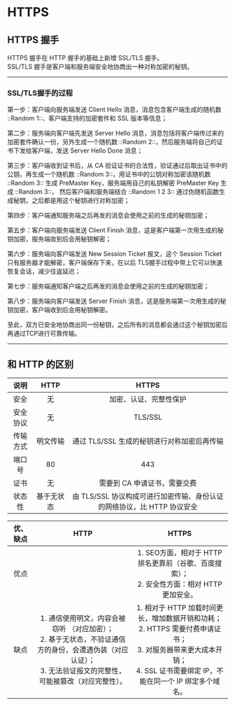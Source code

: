 # HTTPS

## HTTPS 握手

HTTPS 握手在 HTTP 握手的基础上新增 SSL/TLS 握手。  
SSL/TLS 握手是客户端和服务端安全地协商出一种对称加密的秘钥。

---

### SSL/TLS握手的过程

第一步：客户端向服务端发送 Client Hello 消息，消息包含客户端生成的随机数 ::Random 1::、客户端支持的加密套件和 SSL 版本等信息；

第二步：服务端向客户端先发送 Server Hello 消息，消息包括将客户端传过来的加密套件确认一份，另外生成一个随机数 ::Random 2::，然后服务端将自己的证书下发给客户端，发送 Server Hello Done 消息；

第三步：客户端收到证书后，从 CA 验证证书的合法性，验证通过后取出证书中的公钥，再生成一个随机数 ::Random 3::，用证书中的公钥对称加密该随机数 ::Random 3:: 生成 PreMaster Key，服务端用自己的私钥解密 PreMaster Key 生成 ::Random 3::，
然后客户端和服务端结合 ::Random 1 2 3:: 通过伪随机函数生成秘钥，之后都是用这个秘钥进行对称加密；

第四步：客户端通知服务端之后再发的消息会使用之前的生成的秘钥加密；

第五步：客户端向服务端发送 Client Finish 消息，这是客户端第一次用生成的秘钥加密，服务端收到后会用秘钥解密；

第六步：服务端向客户端发送 New Session Ticket 报文，这个 Session Ticket 只有服务器才能解密，客户端保存下来，在以后 TLS握手过程中带上它可以快速恢复会话，减少往返延迟；

第七步：服务端通知客户端之后再发的消息会使用之前的生成的秘钥加密；

第八步：服务端向客户端发送 Server Finish 消息，这是服务端第一次用生成的秘钥加密，客户端收到后会用秘钥解密。

至此，双方已安全地协商出同一份秘钥，之后所有的消息都会通过这个秘钥加密后再通过TCP进行可靠传输。

---

## 和 HTTP 的区别

说明|HTTP|HTTPS
:--:|:--:|:--:
安全|无| 加密、认证、完整性保护
安全协议|无|TLS/SSL
传输方式|明文传输|通过 TLS/SSL 生成的秘钥进行对称加密后再传输
端口号|80|443
证书|无|需要到 CA 申请证书，需要交费
状态性|基于无状态|由 TLS/SSL 协议构成可进行加密传输、身份认证的网络协议，比 HTTP 协议安全

优、缺点|HTTP|HTTPS
:--:|:--:|:--:
优点||1. SEO方面，相对于 HTTP 排名更靠前（谷歌、百度搜索）；<br>2. 安全性方面：相对 HTTP 更加安全。
缺点|1. 通信使用明文，内容会被窃听 （对应加密）；<br>2. 基于无状态，不验证通信方的身份，会遭遇伪装（对应认证）；<br>3. 无法验证报文的完整性，可能被篡改（对应完整性）。|1. 相对于 HTTP 加载时间更长，增加数据开销和功耗；<br>2. HTTPS 需要付费申请证书；<br>3. 对服务器带来更大成本开销；<br>4. SSL 证书需要绑定 IP，不能在同一个 IP 绑定多个域名。
